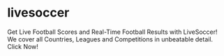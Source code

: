 # livesoccer
Get Live Football Scores and Real-Time Football Results with LiveSoccer! We cover all Countries, Leagues and Competitions in unbeatable detail. Click Now!
